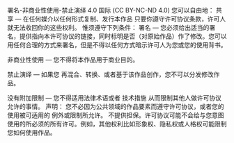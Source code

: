 署名-非商业性使用-禁止演绎 4.0 国际 (CC BY-NC-ND 4.0)
您可以自由地：
共享 — 在任何媒介以任何形式复制、发行本作品
只要你遵守许可协议条款，许可人就无法收回你的这些权利。
惟须遵守下列条件：
署名 — 您必须给出适当的署名，提供指向本许可协议的链接，同时标明是否（对原始作品）作了修改。您可以用任何合理的方式来署名，但是不得以任何方式暗示许可人为您或您的使用背书。

非商业性使用 — 您不得将本作品用于商业目的。

禁止演绎 — 如果您 再混合、转换、或者基于该作品创作，您不可以分发修改作品。

没有附加限制 — 您不得适用法律术语或者 技术措施 从而限制其他人做许可协议允许的事情。
声明：
您不必因为公共领域的作品要素而遵守许可协议，或者您的使用被可适用的 例外或限制所允许。
不提供担保。许可协议可能不会给与您意图使用的所必须的所有许可。例如，其他权利比如形象权、隐私权或人格权可能限制您如何使用作品。
